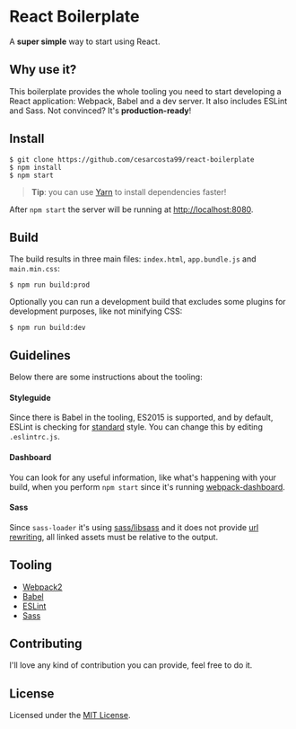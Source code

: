 # React Boilerplate
A **super simple** way to start using React.

## Why use it?
This boilerplate provides the whole tooling you need to start developing a React application: Webpack, Babel and a dev server. It also includes ESLint and Sass. Not convinced? It's **production-ready**!

## Install
    $ git clone https://github.com/cesarcosta99/react-boilerplate
    $ npm install
    $ npm start
> **Tip**: you can use [Yarn](https://yarnpkg.com) to install dependencies faster!

After `npm start` the server will be running at [http://localhost:8080](http://localhost:8080).

## Build
The build results in three main files: `index.html`, `app.bundle.js` and `main.min.css`:

    $ npm run build:prod

Optionally you can run a development build that excludes some plugins for development purposes, like not minifying CSS:
    
    $ npm run build:dev

## Guidelines
Below there are some instructions about the tooling:

#### Styleguide
Since there is Babel in the tooling, ES2015 is supported, and by default, ESLint is checking for [standard](https://github.com/feross/standard) style. You can change this by editing `.eslintrc.js`.

#### Dashboard
You can look for any useful information, like what's happening with your build, when you perform `npm start` since it's running [webpack-dashboard](https://github.com/FormidableLabs/webpack-dashboard).

#### Sass
Since `sass-loader` it's using [sass/libsass](https://github.com/sass/libsass) and it does not provide [url rewriting](https://github.com/sass/libsass/issues/532), all linked assets must be relative to the output.

## Tooling
- [Webpack2](https://webpack.js.org/)
- [Babel](http://babeljs.io/)
- [ESLint](http://eslint.org/)
- [Sass](http://sass-lang.com/)

## Contributing
I'll love any kind of contribution you can provide, feel free to do it.

## License
Licensed under the [MIT License](https://github.com/cesarcosta99/react-boilerplate/blob/master/LICENSE).
